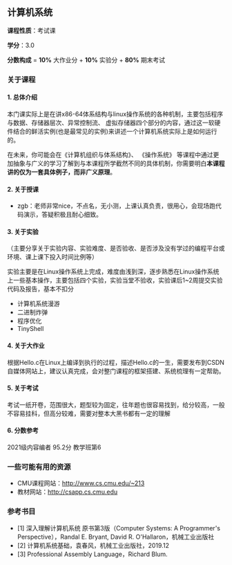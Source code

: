 ## 计算机系统

**课程性质**：考试课

**学分**：3.0

**分数构成** = **10%** 大作业分 + **10%** 实验分 + **80%** 期末考试

### 关于课程

#### 1. 总体介绍

本门课实际上是在讲x86-64体系结构与linux操作系统的各种机制，主要包括程序与数据、存储器层次、异常控制流、 虚拟存储器四个部分的内容，通过这一软硬件结合的鲜活实例(也是最常见的实例)来讲述一个计算机系统实际上是如何运行的。

在未来，你可能会在《计算机组织与体系结构》、 《操作系统》 等课程中通过更加抽象与广义的学习了解到与本课程所学截然不同的具体机制，你需要明白**本课程讲的仅为一套具体例子，而非广义原理**。

#### 2. 关于授课

- zgb：老师非常nice，不点名，无小测，上课认真负责，很用心，会现场跑代码演示，答疑积极且耐心细致。

#### 3. 关于实验

（主要分享关于实验内容、实验难度、是否验收、是否涉及没有学过的编程平台或环境、课上课下投入时间比例等）

实验主要是在Linux操作系统上完成，难度由浅到深，逐步熟悉在Linux操作系统上一些基本操作，主要包括四个实验，实验当堂不验收，实验课后1~2周提交实验代码及报告，基本不扣分

- 计算机系统漫游
- 二进制炸弹
- 程序优化
- TinyShell

#### 4. 关于大作业

根据Hello.c在Linux上编译到执行的过程，描述Hello.c的一生，需要发布到CSDN自媒体网站上，建议认真完成，会对整门课程的框架搭建、系统梳理有一定帮助。

#### 5. 关于考试


考试一纸开卷，范围很大，题型较为固定，往年题也很容易找到，给分较高，一般不容易挂科，但高分较难，需要对整本大黑书都有一定的理解

#### 6. 分数参考

2021级内容编者 95.2分 教学班第6

### 一些可能有用的资源

- CMU课程网站：http://www.cs.cmu.edu/~213
- 教材网站：http://csapp.cs.cmu.edu

### 参考书目
- [1] 深入理解计算机系统 原书第3版（Computer Systems: A Programmer's Perspective），Randal E. Bryant, David R. O'Hallaron，机械工业出版社
- [2] 计算机系统基础，袁春风，机械工业出版社，2019.12
- [3] Professional Assembly Language，Richard Blum. 
